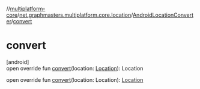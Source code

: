 //[multiplatform-core](../../../index.md)/[net.graphmasters.multiplatform.core.location](../index.md)/[AndroidLocationConverter](index.md)/[convert](convert.md)

# convert

[android]\
open override fun [convert](convert.md)(location: [Location](https://developer.android.com/reference/kotlin/android/location/Location.html)): Location

open override fun [convert](convert.md)(location: Location): [Location](https://developer.android.com/reference/kotlin/android/location/Location.html)
